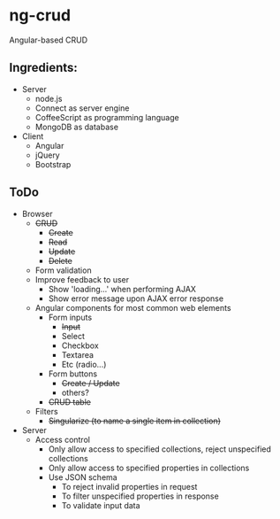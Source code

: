 ng-crud
=======
Angular-based CRUD

Ingredients:
------------
- Server
  - node.js
  - Connect as server engine
  - CoffeeScript as programming language
  - MongoDB as database
- Client
  - Angular
  - jQuery
  - Bootstrap


ToDo
----
- Browser
  - ~~CRUD~~
    - ~~Create~~
    - ~~Read~~
  	- ~~Update~~
  	- ~~Delete~~
  - Form validation
  - Improve feedback to user
    - Show 'loading...' when performing AJAX
    - Show error message upon AJAX error response
  - Angular components for most common web elements
    - Form inputs
      - ~~Input~~
      - Select
      - Checkbox
      - Textarea
      - Etc (radio...)
    - Form buttons
      - ~~Create / Update~~
      - others?
    - ~~CRUD table~~
  - Filters
    - ~~Singularize (to name a single item in collection)~~
- Server
  - Access control
    - Only allow access to specified collections, reject unspecified collections
    - Only allow access to specified properties in collections
    - Use JSON schema
      - To reject invalid properties in request
      - To filter unspecified properties in response
      - To validate input data
